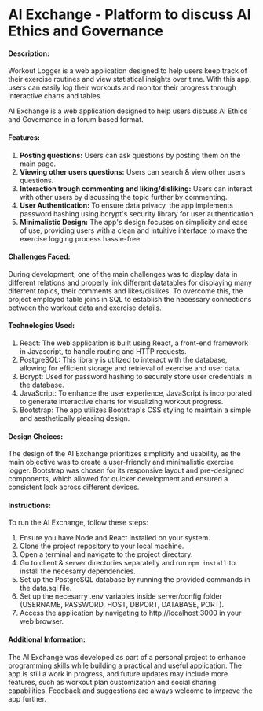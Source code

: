 # AI Exchange - Platform to discuss AI Ethics and Governance

#### Description:

Workout Logger is a web application designed to help users keep track of their exercise routines and view statistical insights over time. With this app, users can easily log their workouts and monitor their progress through interactive charts and tables.

AI Exchange is a web application designed to help users discuss AI Ethics and Governance in a forum based format.

#### Features:

1. **Posting questions:** Users can ask questions by posting them on the main page.
2. **Viewing other users questions:** Users can search & view other users questions.
3. **Interaction trough commenting and liking/disliking:** Users can interact with other users by discussing the topic further by commenting.
4. **User Authentication:** To ensure data privacy, the app implements password hashing using bcrypt's security library for user authentication.
5. **Minimalistic Design:** The app's design focuses on simplicity and ease of use, providing users with a clean and intuitive interface to make the exercise logging process hassle-free.



#### Challenges Faced:

During development, one of the main challenges was to display data in different relations and properly link different datatables for displaying many diferrent topics, their comments and likes/dislikes. To overcome this, the project employed table joins in SQL to establish the necessary connections between the workout data and exercise details.


#### Technologies Used:

1. React: The web application is built using React, a front-end framework in Javascript, to handle routing and HTTP requests.
2. PostgreSQL: This library is utilized to interact with the  database, allowing for efficient storage and retrieval of exercise and user data.
3. Bcrypt: Used for password hashing to securely store user credentials in the database.
4. JavaScript: To enhance the user experience, JavaScript is incorporated to generate interactive charts for visualizing workout progress.
5. Bootstrap: The app utilizes Bootstrap's CSS styling to maintain a simple and aesthetically pleasing design.


#### Design Choices:

The design of the AI Exchange prioritizes simplicity and usability, as the main objective was to create a user-friendly and minimalistic exercise logger. Bootstrap was chosen for its responsive layout and pre-designed components, which allowed for quicker development and ensured a consistent look across different devices.


#### Instructions:

To run the AI Exchange, follow these steps:  

1. Ensure you have Node and React installed on your system.
2. Clone the project repository to your local machine.
3. Open a terminal and navigate to the project directory.
4. Go to client & server directories separatelly and run ``` npm install ``` to install the necesarry dependencies.
6. Set up the PostgreSQL database by running the provided commands in the data.sql file.
6. Set up the necesarry .env variables inside server/config folder (USERNAME, PASSWORD, HOST, DBPORT, DATABASE, PORT).
8. Access the application by navigating to http://localhost:3000 in your web browser.

#### Additional Information:

The AI Exchange was developed as part of a personal project to enhance programming skills while building a practical and useful application. The app is still a work in progress, and future updates may include more features, such as workout plan customization and social sharing capabilities. Feedback and suggestions are always welcome to improve the app further.
